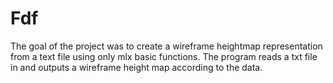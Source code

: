 # Fdf

The goal of the project was to create a wireframe heightmap representation from a text file using only mlx basic functions.
The program reads a txt file in and outputs a wireframe height map according to the data.
